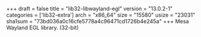 +++
draft = false
title = "lib32-libwayland-egl"
version = "13.0.2-1"
categories = ['lib32-extra']
arch = "x86_64"
size = "15580"
usize = "23031"
sha1sum = "73bd036a0c16cfe5778a4c96471cd1726b4e245a"
+++
Mesa Wayland EGL library. (32-bit)